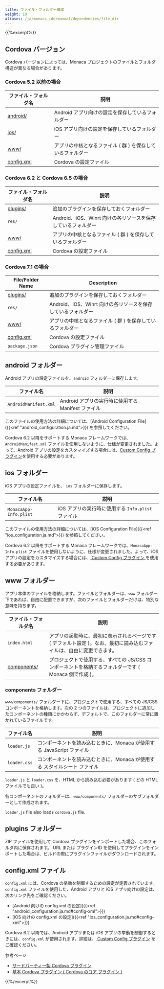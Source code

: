 ```yaml
---
title: ファイル・フォルダー構成
weight: 10
aliases: /ja/monaca_ide/manual/dependencies/file_dir
---
```


{{%excerpt%}}
<!-- using full HTML code for other shortcodes otherwise `excerpt` shortcode will break them -->

## Cordova バージョン

Cordova バージョンによっては、Monaca プロジェクトのファイルとフォルダ構造が異なる場合があります。

### Cordova 5.2 以前の場合

| ファイル・フォルダ名 | 説明 |
|------------------|-------------|
| [android/](#android-フォルダー) | Android アプリ向けの設定を保存しているフォルダー |
| [ios/](#ios-フォルダー) | iOS アプリ向けの設定を保存しているフォルダー |
| [www/](#www-フォルダー) | アプリの中核となるファイル ( 群 ) を保存しているフォルダー |
| [config.xml](#config-xml-ファイル) | Cordova の設定ファイル |


### Cordova 6.2 と Cordova 6.5 の場合

| ファイル・フォルダ名 | 説明 |
|------------------|-------------|
| [plugins/](#plugins-フォルダー) | 追加のプラグインを保存しておくフォルダー |
| `res/` | Android、iOS、Winrt 向けの各リソースを保存しているフォルダー |
| [www/](#www-フォルダー) | アプリの中核となるファイル ( 群 ) を保存しているフォルダー |
| [config.xml](#config-xml-ファイル) | Cordova の設定ファイル |

### Cordova 7.1 の場合

| File/Folder Name | Description |
|------------------|-------------|
| [plugins/](#plugins-フォルダー) | 追加のプラグインを保存しておくフォルダー |
| `res/` | Android、iOS、Winrt 向けの各リソースを保存しているフォルダー |
| [www/](#www-フォルダー) | アプリの中核となるファイル ( 群 ) を保存しているフォルダー |
| [config.xml](#config-xml-ファイル) | Cordova の設定ファイル |
| `package.json` | Cordova プラグイン管理ファイル |

## android フォルダー

Android アプリの設定ファイルを、`android` フォルダーに保存します。

| ファイル名 | 説明 |
|----------|-------------|
| `AndroidManifest.xml` | Android アプリの実行時に使用する Manifest ファイル |

このファイルの使用方法の詳細については、[Android Configuration File]({{<ref "android_configuration.ja.md">}}) を参照してください。

<div class="admonition note">
Cordova 6.2 以降をサポートする Monaca
フレームワークでは、<code>AndroidManifest.xml</code>
ファイルを使用しないように、仕様が変更されました。よって、Android
アプリの設定をカスタマイズする場合には、<a href="/ja/reference/third_party_phonegap/custom_config/">Custom Config プラグイン</a>を使用する必要があります。
</div>

## ios フォルダー

iOS アプリの設定ファイルを、 `ios` フォルダーに保存します。

| ファイル名 | 説明 |
|----------|-------------|
| `MonacaApp-Info.plist`  | iOS アプリの実行時に使用する `Info.plist` ファイル

このファイルの使用方法の詳細については、[iOS Configuration File]({{<ref "ios_configuration.ja.md">}}) を参照してください。

<div class="admonition note">
Cordova 6.2 以降をサポートする Monaca
フレームワークでは、<code>MonacaApp-Info.plist</code>
ファイルを使用しないように、仕様が変更されました。よって、iOS
アプリの設定をカスタマイズする場合には、<a href="/ja/reference/third_party_phonegap/custom_config/">
Custom Config プラグイン
</a>を使用する必要があります。
</div>

## www フォルダー

アプリ本体のファイルを格納します。ファイルとフォルダーは、`www`
フォルダー下であれば、自由に配置できますが、次のファイルとフォルダーだけは、特別な意味を持ちます。

| ファイル・フォルダ名 | 説明 |
|------------------|-------------|
| `index.html` | アプリの起動時に、最初に表示されるページです ( デフォルト設定 )。なお、最初に読み込むファイルは、自由に変更できます。 |
| [components/](#components-folder) | プロジェクトで使用する、すべての JS/CSS コンポーネントを格納するフォルダーです ( Monaca 側で作成 )。 | 

### components フォルダー

`www/components/` フォルダー下に、プロジェクトで使用する、すべての
JS/CSS コンポーネントを格納します。次の 2
つのファイルは、プロジェクトに追加したコンポーネントの種類にかかわらず、デフォルトで、このフォルダーに常に置かれているファイルです。

| ファイル名 | 説明 |
|----------|-------------|
| `loader.js` | コンポーネントを読み込むときに、Monaca が使用する JavaScript ファイル |
| `loader.css` | コンポーネントを読み込むときに、Monaca が使用する スタイルシート ファイル |

`loader.js` と `loader.css` を、HTML から読み込む必要があります ( どの HTML ファイルでも良い )。

各コンポーネントのフォルダーは、`www/components/`
フォルダーのサブフォルダーとして作成されます。

<div class="admonition note">
    <code>loader.js</code> file also loads <code>cordova.js</code> file.
</div>

## plugins フォルダー

ZIP ファイルを使用して Cordova プラグインをインポートした場合、このフォルダ内に保存されます。 URL または プラグインID を使用してプラグインをインポートした場合は、ビルドの際にプラグインファイルがダウンロードされます。

## config.xml ファイル

`config.xml` には、Cordova
の挙動を制御するための設定が定義されています。`config.xml`
ファイルを使用した、Android アプリと iOS
アプリ向けの設定は、次のリンク先をご確認ください。

-   [Android 向けの config.xml の設定]({{<ref "android_configuration.ja.md#config-xml">}})
-   [iOS 向けの config.xml の設定]({{<ref "ios_configuration.ja.md#config-xml">}})

<div class="admonition note">
Cordova 6.2 以降では、Android アプリまたは iOS
アプリの挙動を制御するときには、<code>config.xml</code>
が使用されます。詳細は、<a href="/ja/reference/third_party_phonegap/custom_config/">
Custom Config プラグイン</a> をご確認ください。
</div>

参考ページ

- [サードパーティー製 Cordova プラグイン](/ja/reference/third_party_phonegap/)
- [基本 Cordova プラグイン ( Cordova のコア プラグイン )](/ja/reference/cordova_6.5/)

{{%/excerpt%}}